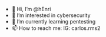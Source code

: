 - 👋 Hi, I’m @hEnri
- 👀 I’m interested in cybersecurity
- 🌱 I’m currently learning pentesting
- 📫 How to reach me: IG: carlos.rms2


